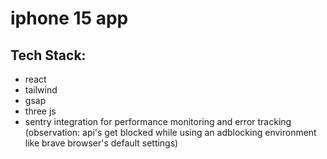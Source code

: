 # iphone 15 app

## Tech Stack:

- react
- tailwind
- gsap
- three js
- sentry integration for performance monitoring and error tracking (observation: api's get blocked while using an adblocking environment like brave browser's default settings)
